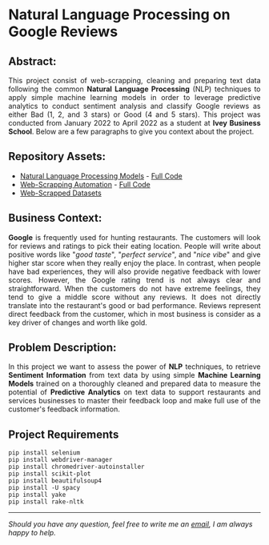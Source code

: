 # Natural Language Processing on Google Reviews

## Abstract:

<p align="justify">This project consist of web-scrapping, cleaning and preparing text data following the common <b>Natural Language Processing</b> (NLP) techniques to apply simple machine learning models in order to leverage predictive analytics to conduct sentiment analysis and classify Google reviews as either Bad (1, 2, and 3 stars) or Good (4 and 5 stars). This project was conducted from January 2022 to April 2022 as a student at <b>Ivey Business School</b>. Below are a few paragraphs to give you context about the project.</p> 

## Repository Assets:

- [Natural Language Processing Models](nlp/) - [Full Code](nlp/nlp_models.ipynb)
- [Web-Scrapping Automation](web-scrapping/) - [Full Code](web-scrapping/web-scrapping_reviews.ipynb)
- [Web-Scrapped Datasets](data/)

## Business Context:

<p align="justify"><b>Google</b> is frequently used for hunting restaurants. The customers will look for reviews and ratings to pick their eating location. People will write about positive words like "<i>good taste</i>", "<i>perfect service</i>", and "<i>nice vibe</i>" and give higher star score when they really enjoy the place. In contrast, when people have bad experiences, they will also provide negative feedback with lower scores. However, the Google rating trend is not always clear and straightforward. When the customers do not have extreme feelings, they tend to give a middle score without any reviews. It does not directly translate into the restaurant's good or bad performance. Reviews represent direct feedback from the customer, which in most business is consider as a key driver of changes and worth like gold. </p>

## Problem Description:

<p align="justify"> In this project we want to assess the power of <b>NLP</b> techniques, to retrieve <b>Sentiment Information</b> from text data by using simple <b>Machine Learning Models</b> trained on a thoroughly cleaned and prepared data to measure the potential of <b>Predictive Analytics</b> on text data to support restaurants and services businesses to master their feedback loop and make full use of the customer's feedback information.</p>

## Project Requirements
```
pip install selenium
pip install webdriver-manager
pip install chromedriver-autoinstaller
pip install scikit-plot
pip install beautifulsoup4
pip install -U spacy
pip install yake
pip install rake-nltk
```

***

<i>Should you have any question, feel free to write me an [email](mailto:mlepicier.msc2022@ivey.ca), I am always happy to help.</i>